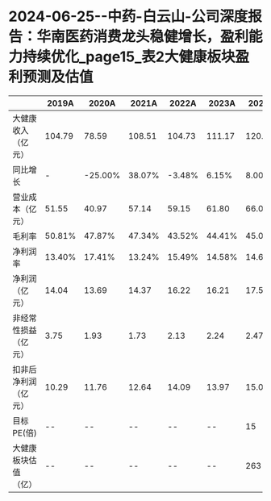 # 2024-06-25--中药-白云山-公司深度报告：华南医药消费龙头稳健增长，盈利能力持续优化_page15_表2大健康板块盈利预测及估值

|   | 2019A | 2020A | 2021A | 2022A | 2023A | 2024E | 2025E | 2026E |
|---|------|------|------|------|------|-------|-------|-------|
| 大健康收入（亿元） | 104.79 | 78.59 | 108.51 | 104.73 | 111.17 | 120.07 | 129.67 | 140.05 |
| 同比增长 | - | -25.00% | 38.07% | -3.48% | 6.15% | 8.00% | 8.00% | 8.00% |
| 营业成本（亿元） | 51.55 | 40.97 | 57.14 | 59.15 | 61.80 | 66.04 | 71.32 | 77.03 |
| 毛利率 | 50.81% | 47.87% | 47.34% | 43.52% | 44.41% | 45.00% | 45.00% | 45.00% |
| 净利润率 | 13.40% | 17.41% | 13.24% | 15.49% | 14.58% | 14.60% | 14.70% | 14.80% |
| 净利润（亿元） | 14.04 | 13.69 | 14.37 | 16.22 | 16.21 | 17.53 | 19.06 | 20.73 |
| 非经常性损益（亿元） | 3.75 | 1.93 | 1.73 | 2.13 | 2.24 | 2.47 | 2.60 | 2.68 |
| 扣非后净利润（亿元） | 10.29 | 11.76 | 12.64 | 14.09 | 13.97 | 15.06 | 16.46 | 18.05 |
| 目标PE(倍) | -- | -- | -- | -- | -- | 15 | -- | -- |
| 大健康板块估值（亿） | -- | -- | -- | -- | -- | 263 | -- | -- |
